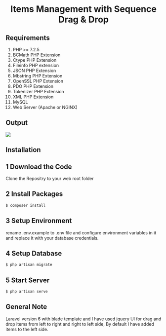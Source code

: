 <h1 align="center">Items Management with Sequence Drag & Drop</h1>

## Requirements
1. PHP >= 7.2.5
2. BCMath PHP Extension
3. Ctype PHP Extension
4. Fileinfo PHP extension
5. JSON PHP Extension
6. Mbstring PHP Extension
7. OpenSSL PHP Extension
8. PDO PHP Extension
9. Tokenizer PHP Extension
10. XML PHP Extension
11. MySQL
12. Web Server (Apache or NGINX)

## Output
<img src=“https://github.com/disha-pishavadia24/dishaTest/blob/master/screenview.png”>

## Installation

## 1 Download the Code
Clone the Repositry to your web root folder

## 2 Install Packages
```sh
$ composer install
```

## 3 Setup Environment
rename .env.example to .env file and configure environment variables in it and replace it with your database credentials.


## 4 Setup Database
```sh
$ php artisan migrate
```

## 5 Start Server
```sh
$ php artisan serve
```
    
## General Note

Laravel version 6 with blade template and I have used jquery UI for drag and drop items from left to right and right to left side, By default I have added items to the left side.
